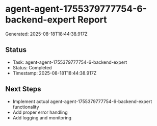 # agent-agent-1755379777754-6-backend-expert Report

Generated: 2025-08-18T18:44:38.917Z

## Status
- Task: agent-agent-1755379777754-6-backend-expert
- Status: Completed
- Timestamp: 2025-08-18T18:44:38.917Z

## Next Steps
- Implement actual agent-agent-1755379777754-6-backend-expert functionality
- Add proper error handling
- Add logging and monitoring
